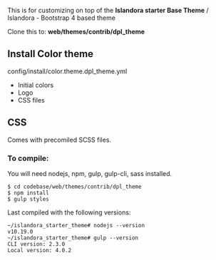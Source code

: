This is for customizing on top of the __Islandora starter Base Theme__ / Islandora - Bootstrap 4 based theme

Clone this to: __web/themes/contrib/dpl_theme__

## Install Color theme
config/install/color.theme.dpl_theme.yml
* Initial colors
* Logo
* CSS files

## CSS
Comes with precomiled SCSS files. 

### To compile:
You will need nodejs, npm, gulp, gulp-cli, sass installed.
```
$ cd codebase/web/themes/contrib/dpl_theme
$ npm install
$ gulp styles
```

Last compiled with the following versions:
```
~/islandora_starter_theme# nodejs --version
v10.19.0
~/islandora_starter_theme# gulp --version
CLI version: 2.3.0
Local version: 4.0.2
```
